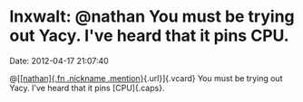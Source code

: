 lnxwalt: \@nathan You must be trying out Yacy. I've heard that it pins CPU.
===========================================================================

Date: 2012-04-17 21:07:40

@[[[nathan]{.fn .nickname
.mention}](http://status.smithfam.info/nathan "Nathan Smith"){.url}]{.vcard}
You must be trying out Yacy. I've heard that it pins [CPU]{.caps}.
